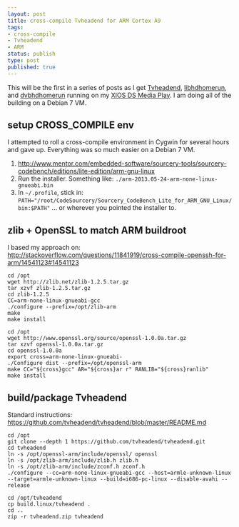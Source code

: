 ```yaml
---
layout: post
title: cross-compile Tvheadend for ARM Cortex A9
tags:
- cross-compile
- Tvheadend
- ARM
status: publish
type: post
published: true
---
```

This will be the first in a series of posts as I get
[Tvheadend](https://tvheadend.org/projects/tvheadend),
[libhdhomerun](https://github.com/jzerbe/libhdhomerun), and
[dvbhdhomerun](https://github.com/jzerbe/dvbhdhomerun) running on my
[XIOS DS Media Play](http://www.pivosgroup.com/xios.html).
I am doing all of the building on a Debian 7 VM.

setup CROSS_COMPILE env
------------
I attempted to roll a cross-compile environment in Cygwin for several hours
and gave up. Everything was so much easier on a Debian 7 VM.

1. <http://www.mentor.com/embedded-software/sourcery-tools/sourcery-codebench/editions/lite-edition/arm-gnu-linux>
2. Run the installer. Something like: `./arm-2013.05-24-arm-none-linux-gnueabi.bin`
3. In `~/.profile`, stick in:
`PATH="/root/CodeSourcery/Sourcery_CodeBench_Lite_for_ARM_GNU_Linux/bin:$PATH"`
... or wherever you pointed the installer to.

zlib + OpenSSL to match ARM buildroot
------------
I based my approach on:
<http://stackoverflow.com/questions/11841919/cross-compile-openssh-for-arm/14541123#14541123>

    cd /opt
    wget http://zlib.net/zlib-1.2.5.tar.gz
    tar xzvf zlib-1.2.5.tar.gz
    cd zlib-1.2.5
    CC=arm-none-linux-gnueabi-gcc
    ./configure --prefix=/opt/zlib-arm
    make
    make install

    cd /opt
    wget http://www.openssl.org/source/openssl-1.0.0a.tar.gz
    tar xzvf openssl-1.0.0a.tar.gz
    cd openssl-1.0.0a
    export cross=arm-none-linux-gnueabi-
    ./Configure dist --prefix=/opt/openssl-arm
    make CC="${cross}gcc" AR="${cross}ar r" RANLIB="${cross}ranlib"
    make install

build/package Tvheadend
------------
Standard instructions: <https://github.com/tvheadend/tvheadend/blob/master/README.md>

    cd /opt
    git clone --depth 1 https://github.com/tvheadend/tvheadend.git
    cd tvheadend
    ln -s /opt/openssl-arm/include/openssl/ openssl
    ln -s /opt/zlib-arm/include/zlib.h zlib.h
    ln -s /opt/zlib-arm/include/zconf.h zconf.h
    ./configure --cc=arm-none-linux-gnueabi-gcc --host=armle-unknown-linux --target=armle-unknown-linux --build=i686-pc-linux --disable-avahi --release

    cd /opt/tvheadend
    cp build.linux/tvheadend .
    cd ..
    zip -r tvheadend.zip tvheadend
